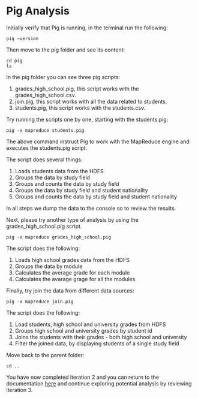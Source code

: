 # Pig Analysis

Initially verify that Pig is running, in the terminal run the following:

```
pig –version
```
Then move to the pig folder and see its content:
```
cd pig
ls
```

In the pig folder you can see three pig scripts:
1. grades_high_school.pig, this script works with the grades_high_school.csv.
2. join.pig, this script works with all the data related to students.
3. students.pig, this script works with the students.csv.

Try running the scripts one by one, starting with the students.pig:
```
pig -x mapreduce students.pig
```
The above command instruct Pig to work with the MapReduce engine and executes the students.pig script.

The script does several things:
1. Loads students data from the HDFS
2. Groups the data by study field
3. Groups and counts the data by study field
4. Groups the data by study field and student nationality
5. Groups and counts the data by study field and student nationality

In all steps we dump the data to the console so to review the results.

Next, please try  another type of analysis by using the grades_high_school.pig script.
```
pig -x mapreduce grades_high_school.pig
```

The script does the following:
1. Loads high school grades data from the HDFS
2. Groups the data by module
3. Calculates the average grade for each module
4. Calculates the avarage grage for all the modules

Finally, try join the data from different data sources:
```
pig -x mapreduce join.pig
```

The script does the following:
1. Load students, high school and university grades from HDFS
2. Groups high school and university grades by student id
3. Joins the students with their grades - both high school and university
4. Filter the joined data, by displaying students of a single study field

Move back to the parent folder:
```
cd ..
```
You have now completed iteration 2 and you can return to the documentation [here](https://github.com/UoW-CPC/rabbda-university-portal#iteration-3---sentiment-analysis-of-students-feedback) and continue exploring potential analysis by reviewing iteration 3.


